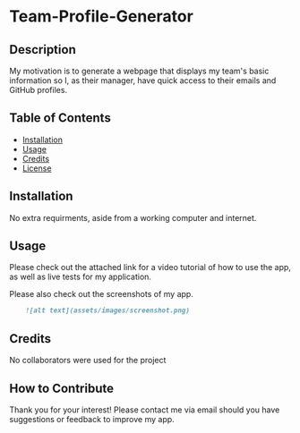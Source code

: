 # Team-Profile-Generator

## Description
My motivation is to generate a webpage that displays my team's basic information so I, as their manager, have quick access to their emails and GitHub profiles. 

## Table of Contents
- [Installation](#installation)
- [Usage](#usage)
- [Credits](#credits)
- [License](#license)

## Installation
No extra requirments, aside from a working computer and internet.

## Usage
Please check out the attached link for a video tutorial of how to use the app, as well as live tests for my application.

Please also check out the screenshots of my app. 

```md
    ![alt text](assets/images/screenshot.png)
```

## Credits
No collaborators were used for the project

## How to Contribute
Thank you for your interest! Please contact me via email should you have suggestions or feedback to improve my app.